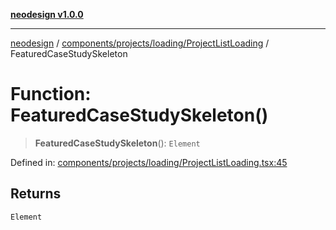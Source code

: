 [**neodesign v1.0.0**](../../../../../README.md)

***

[neodesign](../../../../../modules.md) / [components/projects/loading/ProjectListLoading](../README.md) / FeaturedCaseStudySkeleton

# Function: FeaturedCaseStudySkeleton()

> **FeaturedCaseStudySkeleton**(): `Element`

Defined in: [components/projects/loading/ProjectListLoading.tsx:45](https://github.com/mladjom/neodesign/blob/12ebc446849a001345c104056aef95c6372b148e/components/projects/loading/ProjectListLoading.tsx#L45)

## Returns

`Element`
